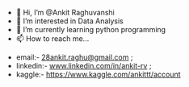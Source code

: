 - 👋 Hi, I’m @Ankit Raghuvanshi
- 👀 I’m interested in Data Analysis
- 🌱 I’m currently learning python programming
- 📫 How to reach me... 

* email:- 28ankit.raghu@gmail.com ; 
* linkedin:- www.linkedin.com/in/ankit-rv ;
* kaggle:- https://www.kaggle.com/ankittt/account


<!---
Ankit-RV/Ankit-RV is a ✨ special ✨ repository because its `README.md` (this file) appears on your GitHub profile.
You can click the Preview link to take a look at your changes.
--->
